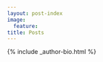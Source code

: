 ```yaml
---
layout: post-index
image:
  feature:
title: Posts
---
```


<footer role="contentinfo">
  <div class="article-author-bottom">
    {% include _author-bio.html %}
  </div>
</footer>

